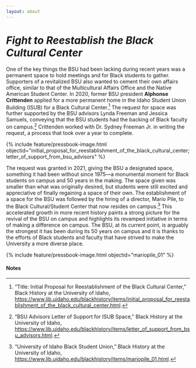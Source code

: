 ```yaml
---
layout: about
---
```

# _Fight to Reestablish the Black Cultural Center_ ##

One of the key things the BSU had been lacking during recent years was a permanent space to hold meetings and for Black students to gather. Supporters of a revitalized BSU also wanted to cement their own affairs office, similar to that of the Multicultural Affairs Office and the Native American Student Center. In 2020, former BSU president **Alphonse Crittenden** applied for a more permanent home in the Idaho Student Union Building (ISUB) for a Black Cultural Center.[^159] The request for space was further supported by the BSU advisors Lynda Freeman and Jessica Samuels, conveying that the BSU students had the backing of Black faculty on campus.[^160] Crittenden worked with Dr. Sydney Freeman Jr. in writing the request, a process that took over a year to complete. 

{% include feature/pressbook-image.html objectid="initial_proposal_for_reestablishment_of_the_black_cultural_center;letter_of_support_from_bsu_advisors" %}

The request was granted in 2021, giving the BSU a designated space, something it had been without since 1975—a monumental moment for Black students on campus and 50 years in the making. The space given was smaller than what was originally desired, but students were still excited and appreciative of finally regaining a space of their own. The establishment of a space for the BSU was followed by the hiring of a director, Mario Pile, to the Black Cultural/Student Center that now resides on campus.[^161] This accelerated growth in more recent history paints a strong picture for the revival of the BSU on campus and highlights its revamped initiative in terms of making a difference on campus. The BSU, at its current point, is arguably the strongest it has been during its 50 years on campus and it is thanks to the efforts of Black students and faculty that have strived to make the University a more diverse place. 

{% include feature/pressbook-image.html objectid="mariopile_01" %}


#### Notes ####

[^159]:
     “Title: Initial Proposal for Reestablishment of the Black Cultural Center,” Black History at the University of Idaho, <https://www.lib.uidaho.edu/blackhistory/items/initial_proposal_for_reestablishment_of_the_black_cultural_center.html>.

[^160]:
     “BSU Advisors Letter of Support for ISUB Space,” Black History at the University of Idaho, <https://www.lib.uidaho.edu/blackhistory/items/letter_of_support_from_bsu_advisors.html>.

[^161]:
     “University of Idaho Black Student Union,” Black History at the University of Idaho, <https://www.lib.uidaho.edu/blackhistory/items/mariopile_01.html>.